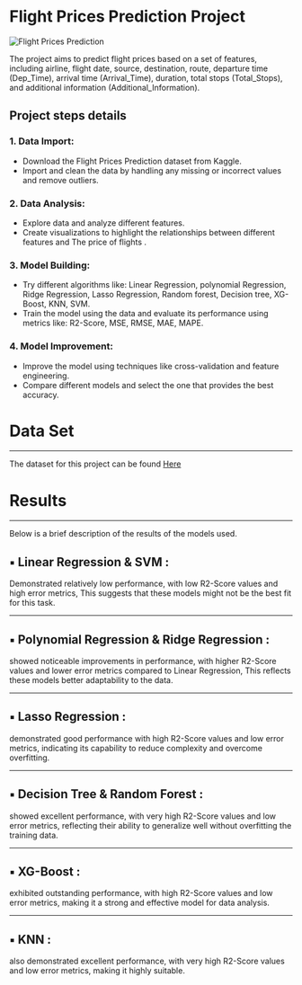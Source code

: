# **Flight Prices Prediction Project**
![Flight Prices Prediction](![dataset-cover](https://github.com/user-attachments/assets/ce835284-0eac-4633-9e4f-a7ee8fae4fab))

The project aims to predict flight prices based on a set of features, including airline, flight date, source, destination, route, departure time (Dep_Time), arrival time (Arrival_Time), duration, total stops (Total_Stops), and additional information (Additional_Information).

## Project steps details 
### 1. Data Import:
+ Download the Flight Prices Prediction dataset from Kaggle.
+ Import and clean the data by handling any missing or incorrect values and remove outliers. 

### 2. Data Analysis:
* Explore data and analyze different features.
* Create visualizations to highlight the relationships between different features and The price of flights .

### 3. Model Building:
* Try different algorithms like: Linear Regression, polynomial Regression, Ridge Regression, Lasso Regression, Random forest, Decision tree, XG-Boost, KNN, SVM.   
* Train the model using the data and evaluate its performance using metrics like: R2-Score, MSE, RMSE, MAE, MAPE.
 
### 4. Model Improvement:
* Improve the model using techniques like cross-validation and feature engineering.
* Compare different models and select the one that provides the best accuracy.

# Data Set 
__________________________________________________________
The dataset for this project can be found [Here](https://www.kaggle.com/datasets/muhammadbinimran/flight-price-prediction/data)

# Results 
___________________________________________________________
Below is a brief description of the results of the models used. 

## ▪ Linear Regression & SVM :
Demonstrated relatively low performance, with low R2-Score values ​​and high error metrics, This suggests that these models might not be the best fit for this task.
______________________________________________________________
## ▪ Polynomial Regression & Ridge Regression :
showed noticeable improvements in performance, with higher R2-Score values and lower error metrics compared to Linear Regression, This reflects these models better adaptability to the data.
___________________________________________________________________
## ▪ Lasso Regression :
demonstrated good performance with high R2-Score values and low error metrics, indicating its capability to reduce complexity and overcome overfitting.
____________________________________________________________________
## ▪ Decision Tree & Random Forest :  
showed excellent performance, with very high R2-Score values and low error metrics, reflecting their ability to generalize well without overfitting the training data.
______________________________________________________________________
## ▪ XG-Boost :
exhibited outstanding performance, with high R2-Score values and low error metrics, making it a strong and effective model for data analysis.
____________________________________________________________________________
## ▪ KNN :
also demonstrated excellent performance, with very high R2-Score values and low error metrics, making it highly suitable.


